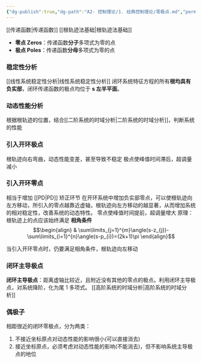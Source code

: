 ```yaml
---
{"dg-publish":true,"dg-path":"A2- 控制理论/1. 经典控制理论/零极点.md","permalink":"/A2- 控制理论/1. 经典控制理论/零极点/","dgPassFrontmatter":true,"noteIcon":"","created":"2024-05-21T15:20:28.000+08:00","updated":"2025-09-16T17:04:45.000+08:00"}
---
```



[[传递函数\|传递函数]]    [[根轨迹法基础\|根轨迹法基础]]
- **零点   Zeros**：传递函数**分子**多项式为零的点
- **极点   Poles**：传递函数**分母**多项式为零的点


### 稳定性分析
[[线性系统稳定性分析\|线性系统稳定性分析]]
闭环系统特征方程的所有**根均具有负实部**，闭环传递函数的极点均位于 **s 左半平面**。


### 动态性能分析
根据根轨迹的位置，结合[[二阶系统的时域分析\|二阶系统的时域分析]]，判断系统的性能


### 引入开环极点
根轨迹向右弯曲，动态性能变差，甚至导致不稳定
极点使峰值时间滞后，超调量减小

### 引入开环零点
相当于增加 [[PD\|PD]] 矫正环节
在开环系统中增加负实部零点，可以使根轨迹向左方移动，所引入的零点越靠近虚轴，根轨迹向左方移动的越显著，从而增加系统的相对稳定性，改善系统的动态特性。
零点使峰值时间提前，超调量增大
原理：根轨迹上的点应该始终满足 **相角条件**
$$\begin{align}
 & \sum\limits_{j=1}^{m}\angle(s-z_{j})-\sum\limits_{i=1}^{n}\angle(s-p_{i})=(2k+1)\pi
\end{align}$$

当引入开环零点时，仍要满足相角条件，根轨迹向左移动

### 闭环主导极点
**闭环主导极点**：距离虚轴比较近，且附近没有其他的零点的极点。利用闭环主导极点，对系统降阶，化为尾 1 多项式。   [[高阶系统的时域分析\|高阶系统的时域分析]]


### 偶极子
相距很近的闭环零极点，分为两类：
1. 不接近坐标原点对动态性能的影响很小(可以直接消去)
2. 接近坐标原点，必须考虑对动态性能的影响(不能消去)，但不影响系统主导极点的地位

